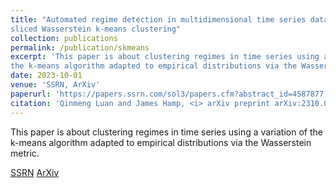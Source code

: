 ```yaml
---
title: "Automated regime detection in multidimensional time series data using 
sliced Wasserstein k-means clustering"
collection: publications
permalink: /publication/skmeans
excerpt: 'This paper is about clustering regimes in time series using a variation of 
the k-means algorithm adapted to empirical distributions via the Wasserstein metric.'
date: 2023-10-01
venue: 'SSRN, ArXiv'
paperurl: 'https://papers.ssrn.com/sol3/papers.cfm?abstract_id=4587877'
citation: 'Qinmeng Luan and James Hamp, <i> arXiv preprint arXiv:2310.01285 </i> (2023)'
---
```

This paper is about clustering regimes in time series using a variation of 
the k-means algorithm adapted to empirical distributions via the Wasserstein metric.

[SSRN](https://papers.ssrn.com/sol3/papers.cfm?abstract_id=4587877)
[ArXiv](https://arxiv.org/abs/2310.01285)